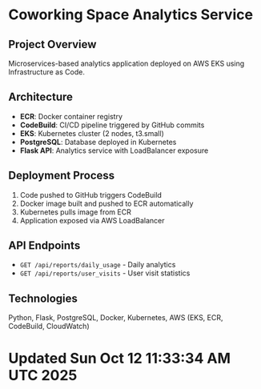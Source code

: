 # Coworking Space Analytics Service

## Project Overview
Microservices-based analytics application deployed on AWS EKS using Infrastructure as Code.

## Architecture
- **ECR**: Docker container registry
- **CodeBuild**: CI/CD pipeline triggered by GitHub commits
- **EKS**: Kubernetes cluster (2 nodes, t3.small)
- **PostgreSQL**: Database deployed in Kubernetes
- **Flask API**: Analytics service with LoadBalancer exposure

## Deployment Process
1. Code pushed to GitHub triggers CodeBuild
2. Docker image built and pushed to ECR automatically
3. Kubernetes pulls image from ECR
4. Application exposed via AWS LoadBalancer

## API Endpoints
- `GET /api/reports/daily_usage` - Daily analytics
- `GET /api/reports/user_visits` - User visit statistics

## Technologies
Python, Flask, PostgreSQL, Docker, Kubernetes, AWS (EKS, ECR, CodeBuild, CloudWatch)
# Updated Sun Oct 12 11:33:34 AM UTC 2025
